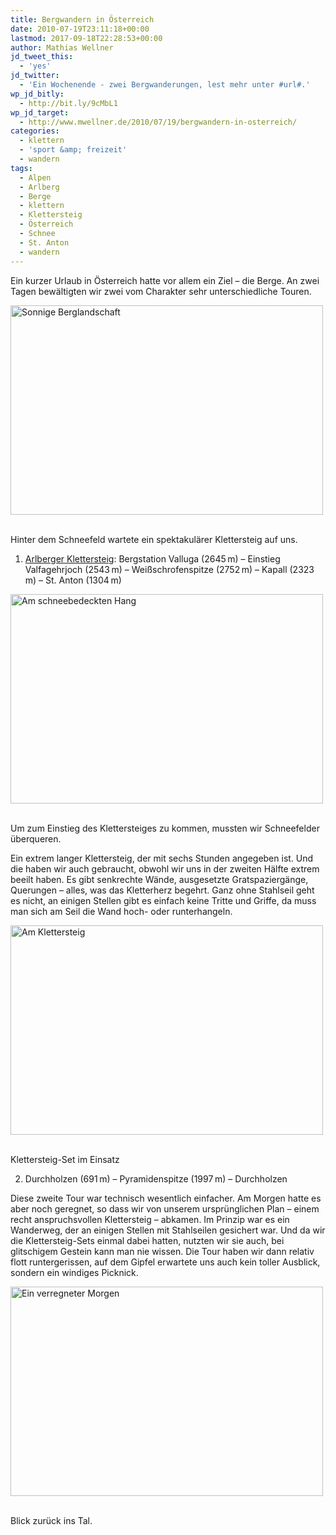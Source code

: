```yaml
---
title: Bergwandern in Österreich
date: 2010-07-19T23:11:18+00:00
lastmod: 2017-09-18T22:28:53+00:00
author: Mathias Wellner
jd_tweet_this:
  - 'yes'
jd_twitter:
  - 'Ein Wochenende - zwei Bergwanderungen, lest mehr unter #url#.'
wp_jd_bitly:
  - http://bit.ly/9cMbL1
wp_jd_target:
  - http://www.mwellner.de/2010/07/19/bergwandern-in-osterreich/
categories:
  - klettern
  - 'sport &amp; freizeit'
  - wandern
tags:
  - Alpen
  - Arlberg
  - Berge
  - klettern
  - Klettersteig
  - Österreich
  - Schnee
  - St. Anton
  - wandern
---
```

Ein kurzer Urlaub in Österreich hatte vor allem ein Ziel &ndash; die Berge. An zwei Tagen bewältigten wir zwei vom Charakter sehr unterschiedliche Touren. 

<div style="width: 510px" class="wp-caption aligncenter">
  <a href="http://www.flickr.com/photos/mwellner/4810086204/" title="Sonnige Berglandschaft by mwellner, on Flickr"><img src="http://farm5.static.flickr.com/4081/4810086204_72f030eeb3.jpg" width="500" height="335" alt="Sonnige Berglandschaft" /></a>
  
  <p class="wp-caption-text">
    <br /> Hinter dem Schneefeld wartete ein spektakulärer Klettersteig auf uns.
  </p>
  
  <p>
  </p>
</div>

1. [Arlberger Klettersteig](http://www.klettersteig.com/kArlberg/): Bergstation Valluga (2645&thinsp;m) &ndash; Einstieg Valfagehrjoch (2543&thinsp;m) &ndash; Weißschrofenspitze (2752&thinsp;m) &ndash; Kapall (2323&thinsp;m) &ndash; St. Anton (1304&thinsp;m)

<div style="width: 510px" class="wp-caption aligncenter">
  <a href="http://www.flickr.com/photos/mwellner/4810086444/" title="Am schneebedeckten Hang by mwellner, on Flickr"><img src="http://farm5.static.flickr.com/4073/4810086444_4a7f0e4fe5.jpg" width="500" height="335" alt="Am schneebedeckten Hang" /></a>
  
  <p class="wp-caption-text">
    <br /> Um zum Einstieg des Klettersteiges zu kommen, mussten wir Schneefelder überqueren.
  </p>
  
  <p>
  </p>
</div>

Ein extrem langer Klettersteig, der mit sechs Stunden angegeben ist. Und die haben wir auch gebraucht, obwohl wir uns in der zweiten Hälfte extrem beeilt haben. Es gibt senkrechte Wände, ausgesetzte Gratspaziergänge, Querungen &ndash; alles, was das Kletterherz begehrt. Ganz ohne Stahlseil geht es nicht, an einigen Stellen gibt es einfach keine Tritte und Griffe, da muss man sich am Seil die Wand hoch- oder runterhangeln. 

<div style="width: 510px" class="wp-caption aligncenter">
  <a href="http://www.flickr.com/photos/mwellner/4809464255/" title="Am Klettersteig by mwellner, on Flickr"><img src="http://farm5.static.flickr.com/4117/4809464255_0cdbc44557.jpg" width="500" height="335" alt="Am Klettersteig" /></a>
  
  <p class="wp-caption-text">
    <br /> Klettersteig-Set im Einsatz
  </p>
  
  <p>
  </p>
</div>

2. Durchholzen (691&thinsp;m) &ndash; Pyramidenspitze (1997&thinsp;m) &ndash; Durchholzen

Diese zweite Tour war technisch wesentlich einfacher. Am Morgen hatte es aber noch geregnet, so dass wir von unserem ursprünglichen Plan &ndash; einem recht anspruchsvollen Klettersteig &ndash; abkamen. Im Prinzip war es ein Wanderweg, der an einigen Stellen mit Stahlseilen gesichert war. Und da wir die Klettersteig-Sets einmal dabei hatten, nutzten wir sie auch, bei glitschigem Gestein kann man nie wissen. Die Tour haben wir dann relativ flott runtergerissen, auf dem Gipfel erwartete uns auch kein toller Ausblick, sondern ein windiges Picknick. 

<div style="width: 510px" class="wp-caption aligncenter">
  <a href="http://www.flickr.com/photos/mwellner/4809464457/" title="Ein verregneter Morgen by mwellner, on Flickr"><img src="http://farm5.static.flickr.com/4094/4809464457_2e7dc41a74.jpg" width="500" height="335" alt="Ein verregneter Morgen" /></a>
  
  <p class="wp-caption-text">
    <br /> Blick zurück ins Tal.
  </p>
  
  <p>
  </p>
</div>